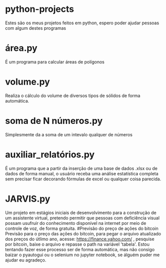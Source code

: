 # python-projects
Estes são os meus projetos feitos em python, espero poder ajudar pessoas com algum destes programas
# área.py
É um programa para calcular áreas de polígonos
# volume.py
Realiza o cálculo do volume de diversos tipos de sólidos de forma automática.
# soma de N números.py
Simplesmente da a soma de um intevalo qualquer de números
# auxiliar_relatórios.py
É um programa que a partir da inserção de uma base de dados .xlsx ou de dados de forma manual, o usuário receba uma análise estatística completa sem precisar ficar decorando fórmulas de excel ou qualquer coisa parecida.
# JARVIS.py
Um projeto em estágios iniciais de desenvolvimento para a construção de um assistente virtual, pretendo permitir que pessoas com deficiência visual possam usufruir do conhecimento disponível na internet por meio de controle de voz, de forma gratuita.
#Previsão do preço de ações do bitcoin
Previsão para o preço das ações do bitcoin, para pegar o arquivo atualizado dos preços do útlimo ano, acesse: https://finance.yahoo.com/ , pesquise por bitcoin, baixe o arquivo e repasse o path na variável 'tabela'. Estou tentando fazer esse processo ser de forma automática, mas não consigo baizar o pyautogui ou o selenium no jupyter notebook, se álguém puder me ajudar eu agradeço.
